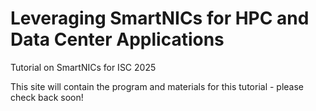 # Leveraging SmartNICs for HPC and Data Center Applications

Tutorial on SmartNICs for ISC 2025

This site will contain the program and materials for this tutorial - please check back soon!
